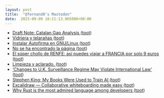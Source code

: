 ```yaml
---
layout: post
title:  "@fernand0's Mastodon"
date:  2023-09-09 10:21:13.965000+00:00
---
```

*  [Draft Note: Catalan Gap Analysis ](https://www.w3.org/news/2023/draft-note-catalan-gap-analysis) ([toot](https://mastodon.social/@fernand0/111034687419810385))
*  [Vidriera y telarañas ](https://www.flickr.com/photos/fernand0/53158543416) ([toot](https://mastodon.social/@fernand0/111034649933280706))
*  [Instalar Autofirma en GNU/Linux ](https://malagaoriginal.blogspot.com/2023/03/instalar-autofirma-en-gnulinux.htm) ([toot](https://mastodon.social/@fernand0/111034536949540281))
*  [No se ha encontrado la página   ](https://www.xataka.com/seguridad/japon-tiene-agencia-ciberseguridad-para-proteger-al-pais-hackearon-se-han-enterado-nueve-meses-tardeign=botoneramobile_AMP) ([toot](https://mastodon.social/@fernand0/111034269473464940))
*  [El súper chollo de RENFE: así puedes viajar a FRANCIA por solo 9 euros ](https://www.cronista.com/espana/actualidad-es/el-super-chollo-de-renfe-asi-puedes-viajar-a-francia-por-solo-9-euros) ([toot](https://mastodon.social/@fernand0/111033978088027212))
*  [Limpieza y aclarado. ](https://avecesunafoto.wordpress.com/2023/09/08/limpieza-y-aclarado) ([toot](https://mastodon.social/@fernand0/111030663955221700))
*  [‘Changes to U.K. Surveillance Regime May Violate International Law’ ](https://daringfireball.net/2023/08/kouvakas_uk_surveillanc) ([toot](https://mastodon.social/@fernand0/111030612162242704))
*  [Stephen King: My Books Were Used to Train AI ](https://www.theatlantic.com/books/archive/2023/08/stephen-king-books-ai-writing/675088) ([toot](https://mastodon.social/@fernand0/111030378304728715))
*  [Excalidraw — Collaborative whiteboarding made easy ](https://excalidraw.co) ([toot](https://mastodon.social/@fernand0/111030318316632823))
*  [Why Rust is the most admired language among developers ](https://github.blog/2023-08-30-why-rust-is-the-most-admired-language-among-developers) ([toot](https://mastodon.social/@fernand0/111030041143242009))
